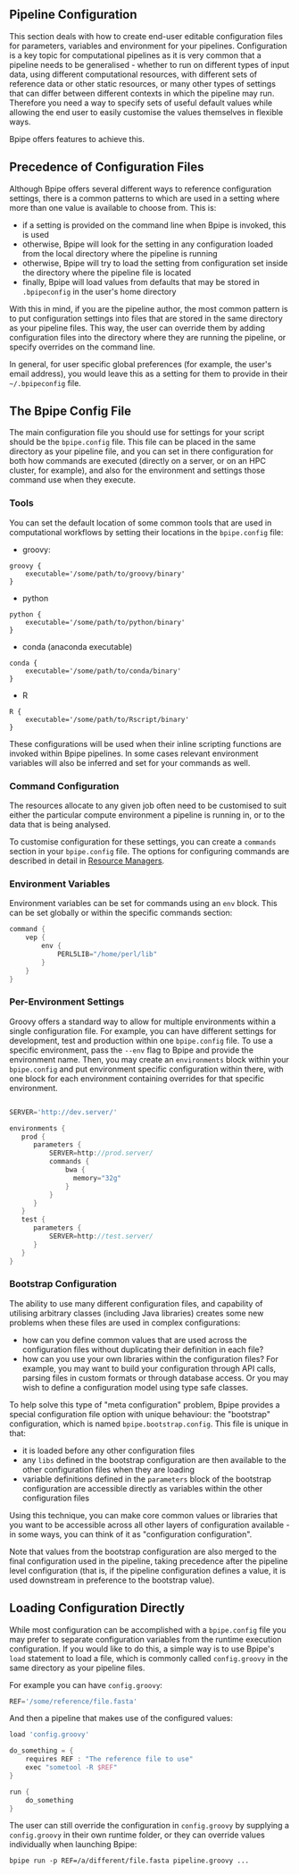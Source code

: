 [comment]: <> ( vim: ts=20 expandtab tw=100 spell nocindent nosmartindent filetype=Markdown)

## Pipeline Configuration

This section deals with how to create end-user editable configuration files for parameters, variables
and environment for your pipelines. Configuration is a key topic for computational
pipelines as it is very common that a pipeline needs to be generalised - whether to run
on different types of input data, using different computational resources, with different
sets of reference data or other static resources, or many other types of settings that
can differ between different contexts in which the pipeline may run. Therefore you
need a way to specify sets of useful default values while allowing the end user to 
easily customise the values themselves in flexible ways.

Bpipe offers features to achieve this.

## Precedence of Configuration Files

Although Bpipe offers several different ways to reference configuration settings, there is
a common patterns to which are used in a setting where more than one value is available to 
choose from. This is:

- if a setting is provided on the command line when Bpipe is invoked, this is used
- otherwise, Bpipe will look for the setting in any configuration loaded from the local 
  directory where the pipeline is running
- otherwise, Bpipe will try to load the setting from configuration set inside the directory
  where the pipeline file is located
- finally, Bpipe will load values from defaults that may be stored in `.bpipeconfig` in the user's
  home directory

With this in mind, if you are the pipeline author, the most common pattern is to put configuration
settings into files that are stored in the same directory as your pipeline files. This way, the user
can override them by adding configuration files into the directory where they are running the pipeline,
or specify overrides on the command line.

In general, for user specific global preferences (for example, the user's email address), you would
leave this as a setting for them to provide in their `~/.bpipeconfig` file.

## The Bpipe Config File

The main configuration file you should use for settings for your script should be the `bpipe.config` file.
This file can be placed in the same directory as your pipeline file, and you can set in there
configuration for both how commands are executed (directly on a server, or on an HPC cluster, for example), and
also for the environment and settings those command use when they execute.

### Tools

You can set the default location of some common tools that are used in computational workflows by setting 
their locations in the `bpipe.config` file:

- groovy:

```
groovy {
    executable='/some/path/to/groovy/binary'
}
```

- python
```
python {
    executable='/some/path/to/python/binary'
}
```

- conda (anaconda executable)
```
conda {
    executable='/some/path/to/conda/binary'
}
```


- R
```
R {
    executable='/some/path/to/Rscript/binary'
}
```

These configurations will be used when their inline scripting functions are invoked within 
Bpipe pipelines. In some cases relevant environment variables will also be inferred and set
for your commands as well.

### Command Configuration

The resources allocate to any given job often need to be customised to suit either the 
particular compute environment a pipeline is running in, or to the data that is being 
analysed.

To customise configuration for these settings, you can create a `commands` section in your
`bpipe.config` file. The options for configuring commands are described in detail in [Resource Managers](ResourceManagers.md).

### Environment Variables

Environment variables can be set for commands using an `env` block. This can be set globally or within 
the specific commands section:

```groovy
command {
    vep {
        env {
            PERL5LIB="/home/perl/lib"
        }
    }
}
```


### Per-Environment Settings

Groovy offers a standard way to allow for multiple environments within a single configuration file. For example,
you can have different settings for development, test and production within one `bpipe.config` file. To use 
a specific environment, pass the `--env` flag to Bpipe and provide the environment name. Then, you may create
an `environments` block within your `bpipe.config` and put environment specific configuration within there, with
one block for each environment containing overrides for that specific environment.


```groovy

SERVER='http://dev.server/'

environments {
   prod {
      parameters {
          SERVER=http://prod.server/
          commands {
              bwa {
                memory="32g"
              }
          }
      }
   }
   test {
      parameters {
          SERVER=http://test.server/
      }
   }
}
```

### Bootstrap Configuration

The ability to use many different configuration files, and capability of utilising arbitrary 
classes (including Java libraries) creates some new problems when these files are used
in complex configurations: 

- how can you define common values that are used across the configuration files without
  duplicating their definition in each file?
- how can you use your own libraries within the configuration files? For example,
  you may want to build  your configuration through API calls, parsing files in
  custom formats or through database access. Or you may wish to define a
  configuration model using type safe classes.
  
To help solve this type of "meta configuration" problem, Bpipe provides a special 
configuration file option with unique behaviour: the "bootstrap" configuration, which
is named `bpipe.bootstrap.config`. This file is unique in that:

- it is loaded before any other configuration files
- any `libs` defined in the bootstrap configuration are then available to the other
  configuration files when they are loading
- variable definitions defined in the `parameters` block of the bootstrap configuration
  are accessible directly as variables within the other configuration files
  
Using this technique, you can make core common values or libraries that you want to be
accessible across all other layers of configuration available - in some ways, you can think
of it as "configuration configuration".

Note that values from the bootstrap configuration are also merged to the final configuration
used in the pipeline, taking precedence after the pipeline level configuration (that is,
if the pipeline configuration defines a value, it is used 
downstream in preference to the bootstrap value).

## Loading Configuration Directly

While most configuration can be accomplished with a `bpipe.config` file you may prefer to separate 
configuration variables from the runtime execution configuration. If you would like to do this,
a simple way is to use Bpipe's `load` statement to load a file, which is commonly called `config.groovy`
in the same directory as your pipeline files.

For example you can have `config.groovy`:

```groovy
REF='/some/reference/file.fasta'
```

And then a pipeline that makes use of the configured values:

```groovy
load 'config.groovy'

do_something = {
    requires REF : "The reference file to use"
    exec "sometool -R $REF"
}

run {
    do_something
}
```

The user can still override the configuration in `config.groovy` by supplying a `config.groovy` in their own
runtime folder, or they can override values individually when launching Bpipe:

```
bpipe run -p REF=/a/different/file.fasta pipeline.groovy ...
```
